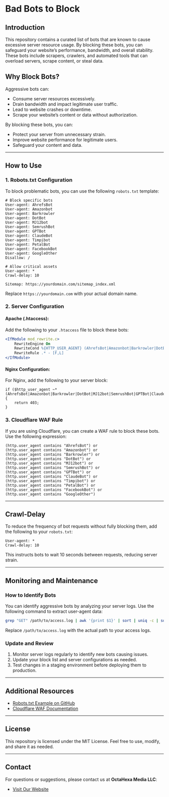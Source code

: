 # Bad Bots to Block

## Introduction
This repository contains a curated list of bots that are known to cause excessive server resource usage. By blocking these bots, you can safeguard your website’s performance, bandwidth, and overall stability. These bots include scrapers, crawlers, and automated tools that can overload servers, scrape content, or steal data.

## Why Block Bots?
Aggressive bots can:

- Consume server resources excessively.
- Drain bandwidth and impact legitimate user traffic.
- Lead to website crashes or downtime.
- Scrape your website’s content or data without authorization.

By blocking these bots, you can:

- Protect your server from unnecessary strain.
- Improve website performance for legitimate users.
- Safeguard your content and data.

---

## How to Use

### 1. Robots.txt Configuration
To block problematic bots, you can use the following `robots.txt` template:

```plaintext
# Block specific bots
User-agent: AhrefsBot
User-agent: Amazonbot
User-agent: Barkrowler
User-agent: DotBot
User-agent: MJ12bot
User-agent: SemrushBot
User-agent: GPTBot
User-agent: ClaudeBot
User-agent: Timpibot
User-agent: PetalBot
User-agent: FacebookBot
User-agent: GoogleOther
Disallow: /

# Allow critical assets
User-agent: *
Crawl-delay: 10

Sitemap: https://yourdomain.com/sitemap_index.xml
```

Replace `https://yourdomain.com` with your actual domain name.

### 2. Server Configuration

#### Apache (.htaccess):
Add the following to your `.htaccess` file to block these bots:

```apache
<IfModule mod_rewrite.c>
    RewriteEngine On
    RewriteCond %{HTTP_USER_AGENT} (AhrefsBot|Amazonbot|Barkrowler|DotBot|MJ12bot|SemrushBot|GPTBot|ClaudeBot|Timpibot|PetalBot|FacebookBot|GoogleOther) [NC]
    RewriteRule .* - [F,L]
</IfModule>
```

#### Nginx Configuration:
For Nginx, add the following to your server block:

```nginx
if ($http_user_agent ~* (AhrefsBot|Amazonbot|Barkrowler|DotBot|MJ12bot|SemrushBot|GPTBot|ClaudeBot|Timpibot|PetalBot|FacebookBot|GoogleOther)) {
    return 403;
}
```

### 3. Cloudflare WAF Rule
If you are using Cloudflare, you can create a WAF rule to block these bots. Use the following expression:

```plaintext
(http.user_agent contains "AhrefsBot") or
(http.user_agent contains "Amazonbot") or
(http.user_agent contains "Barkrowler") or
(http.user_agent contains "DotBot") or
(http.user_agent contains "MJ12bot") or
(http.user_agent contains "SemrushBot") or
(http.user_agent contains "GPTBot") or
(http.user_agent contains "ClaudeBot") or
(http.user_agent contains "Timpibot") or
(http.user_agent contains "PetalBot") or
(http.user_agent contains "FacebookBot") or
(http.user_agent contains "GoogleOther")
```

---

## Crawl-Delay
To reduce the frequency of bot requests without fully blocking them, add the following to your `robots.txt`:

```plaintext
User-agent: *
Crawl-delay: 10
```
This instructs bots to wait 10 seconds between requests, reducing server strain.

---

## Monitoring and Maintenance

### How to Identify Bots
You can identify aggressive bots by analyzing your server logs. Use the following command to extract user-agent data:

```bash
grep "GET" /path/to/access.log | awk '{print $1}' | sort | uniq -c | sort -nr | head -20
```
Replace `/path/to/access.log` with the actual path to your access logs.

### Update and Review
1. Monitor server logs regularly to identify new bots causing issues.
2. Update your block list and server configurations as needed.
3. Test changes in a staging environment before deploying them to production.

---

## Additional Resources
- [Robots.txt Example on GitHub](https://github.com/octahexamedia/robots.txt)
- [Cloudflare WAF Documentation](https://developers.cloudflare.com/waf/)

---

## License
This repository is licensed under the MIT License. Feel free to use, modify, and share it as needed.

---

## Contact
For questions or suggestions, please contact us at **OctaHexa Media LLC**:

- [Visit Our Website](https://octahexa.com)


